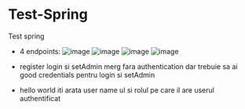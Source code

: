 # Test-Spring
Test spring

- 4 endpoints:
![image](https://github.com/viftode4/Test-Spring/assets/37593074/95fa2d4c-ff7f-418b-92ca-9b06d4b2bfdc)
![image](https://github.com/viftode4/Test-Spring/assets/37593074/52154ca9-6875-4b3b-957a-427af6734e31)
![image](https://github.com/viftode4/Test-Spring/assets/37593074/32aeec42-2c88-45d6-ad0b-4f99272ca3bd)
![image](https://github.com/viftode4/Test-Spring/assets/37593074/23a2fa6e-032e-4f3b-b906-33f28e8c8692)

- register login si setAdmin merg fara authentication dar trebuie sa ai good credentials pentru login si setAdmin
- hello world iti arata user name ul si rolul pe care il are userul authentificat
